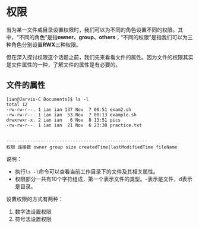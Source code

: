 # 权限
当为某一文件或目录设置权限时，我们可以为不同的角色设置不同的权限。其中，“不同的角色”是指**owner、group、others**；“不同的权限”是指我们可以为三种角色分别设置**RWX**三种权限。

但在深入探讨权限这个话题之前，我们先来看看文件的属性。因为文件的权限其实是文件属性的一种，了解文件的属性是有必要的。

## 文件的属性
```
[ian@Jarvis-C Documents]$ ls -l
total 12
-rw-rw-r--. 1 ian ian 137 Nov  7 00:51 exam2.sh
-rw-rw-r--. 1 ian ian  53 Nov  7 00:13 example.sh
drwxrwxr-x. 2 ian ian   6 Nov  8 13:51 pics
-rw-rw-r--. 1 ian ian  21 Nov  6 23:38 practice.txt


-----------------------------------------------------
权限 连接数 owner group size createdTime|lastModifiedTime fileName
```
说明：
* 执行```ls -l```命令可以查看当前工作目录下的文件及其相关属性。
* 权限部分一共有10个字符组成，第一个表示文件的类型。-表示是文件，d表示是目录。


设置权限的方式有两种：
1. 数字法设置权限
2. 符号法设置权限
